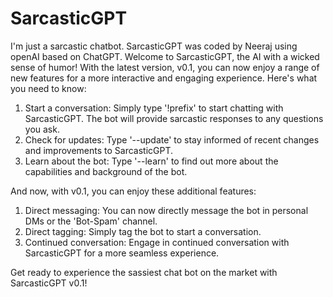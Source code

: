 # SarcasticGPT
I'm just a sarcastic chatbot. SarcasticGPT was coded by Neeraj using openAI based on ChatGPT.
Welcome to SarcasticGPT, the AI with a wicked sense of humor! With the latest version, v0.1, you can now enjoy a range of new features for a more interactive and engaging experience. Here's what you need to know:

1. Start a conversation: Simply type '!prefix' to start chatting with SarcasticGPT. The bot will provide sarcastic responses to any questions you ask.
2. Check for updates: Type '--update' to stay informed of recent changes and improvements to SarcasticGPT.
3. Learn about the bot: Type '--learn' to find out more about the capabilities and background of the bot.

And now, with v0.1, you can enjoy these additional features:
1. Direct messaging: You can now directly message the bot in personal DMs or the 'Bot-Spam' channel.
2. Direct tagging: Simply tag the bot to start a conversation.
3. Continued conversation: Engage in continued conversation with SarcasticGPT for a more seamless experience.

Get ready to experience the sassiest chat bot on the market with SarcasticGPT v0.1!
